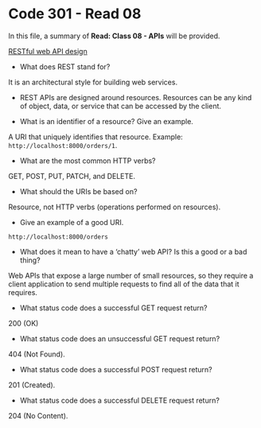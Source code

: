 # Code 301 - Read 08

In this file, a summary of **Read: Class 08 - APIs** will be provided.

[RESTful web API design](https://docs.microsoft.com/en-us/azure/architecture/best-practices/api-design)

* What does REST stand for?

It is an architectural style for building web services.

* REST APIs are designed around resources. Resources can be any kind of object, data, or service that can be accessed by the client.

* What is an identifier of a resource? Give an example.

A URI that uniquely identifies that resource. Example: `http://localhost:8000/orders/1`.

* What are the most common HTTP verbs?

GET, POST, PUT, PATCH, and DELETE.

* What should the URIs be based on?

Resource, not HTTP verbs (operations performed on resources).

* Give an example of a good URI.

`http://localhost:8000/orders`

* What does it mean to have a ‘chatty’ web API? Is this a good or a bad thing?

Web APIs that expose a large number of small resources, so they require a client application to send multiple requests to find all of the data that it requires.

* What status code does a successful GET request return?

200 (OK)

* What status code does an unsuccessful GET request return?

404 (Not Found).

* What status code does a successful POST request return?

201 (Created).

* What status code does a successful DELETE request return?

204 (No Content).
